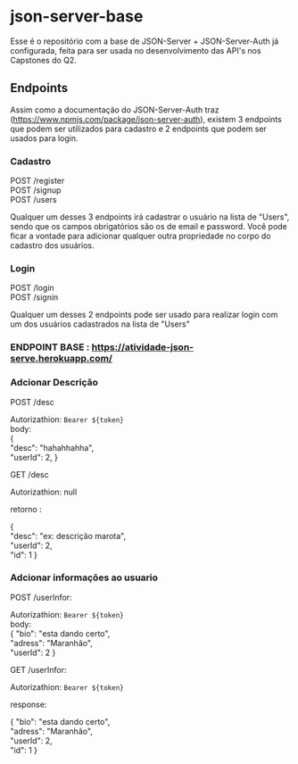# json-server-base

Esse é o repositório com a base de JSON-Server + JSON-Server-Auth já configurada, feita para ser usada no desenvolvimento das API's nos Capstones do Q2.

## Endpoints

Assim como a documentação do JSON-Server-Auth traz (https://www.npmjs.com/package/json-server-auth), existem 3 endpoints que podem ser utilizados para cadastro e 2 endpoints que podem ser usados para login.

### Cadastro

POST /register <br/>
POST /signup <br/>
POST /users

Qualquer um desses 3 endpoints irá cadastrar o usuário na lista de "Users", sendo que os campos obrigatórios são os de email e password.
Você pode ficar a vontade para adicionar qualquer outra propriedade no corpo do cadastro dos usuários.

### Login

POST /login <br/>
POST /signin

Qualquer um desses 2 endpoints pode ser usado para realizar login com um dos usuários cadastrados na lista de "Users"

### ENDPOINT BASE : https://atividade-json-serve.herokuapp.com/

### Adcionar Descrição

POST /desc

Autorizathion: `Bearer ${token}` <br/>
body: <br/>
{ <br/>
"desc": "hahahhahha", <br/>
"userId": 2,
}

GET /desc

Autorizathion: null <br/>

retorno :<br/>

{ <br/>
"desc": "ex: descrição marota",<br/>
"userId": 2,<br/>
"id": 1
}

### Adcionar informações ao usuario

POST /userInfor:

Autorizathion: `Bearer ${token}` <br/>
body:<br/>
{
"bio": "esta dando certo",<br/>
"adress": "Maranhão",<br/>
"userId": 2
}

GET /userInfor:

Autorizathion: `Bearer ${token}` <br/>

response:

{
"bio": "esta dando certo", <br/>
"adress": "Maranhão", <br/>
"userId": 2, <br/>
"id": 1
}
